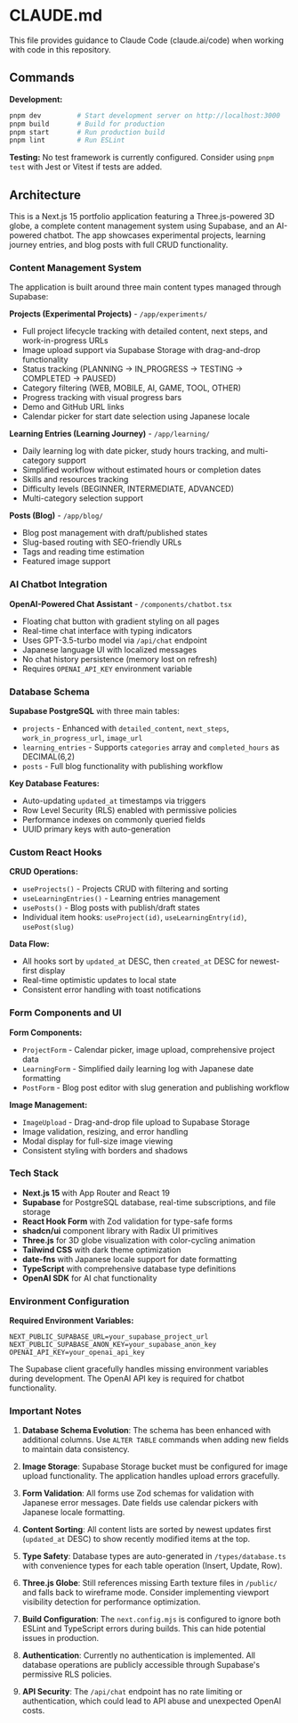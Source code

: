 # CLAUDE.md

This file provides guidance to Claude Code (claude.ai/code) when working with code in this repository.

## Commands

**Development:**
```bash
pnpm dev         # Start development server on http://localhost:3000
pnpm build       # Build for production
pnpm start       # Run production build
pnpm lint        # Run ESLint
```

**Testing:**
No test framework is currently configured. Consider using `pnpm test` with Jest or Vitest if tests are added.

## Architecture

This is a Next.js 15 portfolio application featuring a Three.js-powered 3D globe, a complete content management system using Supabase, and an AI-powered chatbot. The app showcases experimental projects, learning journey entries, and blog posts with full CRUD functionality.

### Content Management System

The application is built around three main content types managed through Supabase:

**Projects (Experimental Projects)** - `/app/experiments/`
- Full project lifecycle tracking with detailed content, next steps, and work-in-progress URLs
- Image upload support via Supabase Storage with drag-and-drop functionality
- Status tracking (PLANNING → IN_PROGRESS → TESTING → COMPLETED → PAUSED)
- Category filtering (WEB, MOBILE, AI, GAME, TOOL, OTHER)
- Progress tracking with visual progress bars
- Demo and GitHub URL links
- Calendar picker for start date selection using Japanese locale

**Learning Entries (Learning Journey)** - `/app/learning/`
- Daily learning log with date picker, study hours tracking, and multi-category support
- Simplified workflow without estimated hours or completion dates
- Skills and resources tracking
- Difficulty levels (BEGINNER, INTERMEDIATE, ADVANCED)
- Multi-category selection support

**Posts (Blog)** - `/app/blog/`
- Blog post management with draft/published states
- Slug-based routing with SEO-friendly URLs
- Tags and reading time estimation
- Featured image support

### AI Chatbot Integration

**OpenAI-Powered Chat Assistant** - `/components/chatbot.tsx`
- Floating chat button with gradient styling on all pages
- Real-time chat interface with typing indicators
- Uses GPT-3.5-turbo model via `/api/chat` endpoint
- Japanese language UI with localized messages
- No chat history persistence (memory lost on refresh)
- Requires `OPENAI_API_KEY` environment variable

### Database Schema

**Supabase PostgreSQL** with three main tables:
- `projects` - Enhanced with `detailed_content`, `next_steps`, `work_in_progress_url`, `image_url`
- `learning_entries` - Supports `categories` array and `completed_hours` as DECIMAL(6,2)
- `posts` - Full blog functionality with publishing workflow

**Key Database Features:**
- Auto-updating `updated_at` timestamps via triggers
- Row Level Security (RLS) enabled with permissive policies
- Performance indexes on commonly queried fields
- UUID primary keys with auto-generation

### Custom React Hooks

**CRUD Operations:**
- `useProjects()` - Projects CRUD with filtering and sorting
- `useLearningEntries()` - Learning entries management
- `usePosts()` - Blog posts with publish/draft states
- Individual item hooks: `useProject(id)`, `useLearningEntry(id)`, `usePost(slug)`

**Data Flow:**
- All hooks sort by `updated_at` DESC, then `created_at` DESC for newest-first display
- Real-time optimistic updates to local state
- Consistent error handling with toast notifications

### Form Components and UI

**Form Components:**
- `ProjectForm` - Calendar picker, image upload, comprehensive project data
- `LearningForm` - Simplified daily learning log with Japanese date formatting
- `PostForm` - Blog post editor with slug generation and publishing workflow

**Image Management:**
- `ImageUpload` - Drag-and-drop file upload to Supabase Storage
- Image validation, resizing, and error handling
- Modal display for full-size image viewing
- Consistent styling with borders and shadows

### Tech Stack

- **Next.js 15** with App Router and React 19
- **Supabase** for PostgreSQL database, real-time subscriptions, and file storage
- **React Hook Form** with Zod validation for type-safe forms
- **shadcn/ui** component library with Radix UI primitives
- **Three.js** for 3D globe visualization with color-cycling animation
- **Tailwind CSS** with dark theme optimization
- **date-fns** with Japanese locale support for date formatting
- **TypeScript** with comprehensive database type definitions
- **OpenAI SDK** for AI chat functionality

### Environment Configuration

**Required Environment Variables:**
```
NEXT_PUBLIC_SUPABASE_URL=your_supabase_project_url
NEXT_PUBLIC_SUPABASE_ANON_KEY=your_supabase_anon_key
OPENAI_API_KEY=your_openai_api_key
```

The Supabase client gracefully handles missing environment variables during development. The OpenAI API key is required for chatbot functionality.

### Important Notes

1. **Database Schema Evolution**: The schema has been enhanced with additional columns. Use `ALTER TABLE` commands when adding new fields to maintain data consistency.

2. **Image Storage**: Supabase Storage bucket must be configured for image upload functionality. The application handles upload errors gracefully.

3. **Form Validation**: All forms use Zod schemas for validation with Japanese error messages. Date fields use calendar pickers with Japanese locale formatting.

4. **Content Sorting**: All content lists are sorted by newest updates first (`updated_at` DESC) to show recently modified items at the top.

5. **Type Safety**: Database types are auto-generated in `/types/database.ts` with convenience types for each table operation (Insert, Update, Row).

6. **Three.js Globe**: Still references missing Earth texture files in `/public/` and falls back to wireframe mode. Consider implementing viewport visibility detection for performance optimization.

7. **Build Configuration**: The `next.config.mjs` is configured to ignore both ESLint and TypeScript errors during builds. This can hide potential issues in production.

8. **Authentication**: Currently no authentication is implemented. All database operations are publicly accessible through Supabase's permissive RLS policies.

9. **API Security**: The `/api/chat` endpoint has no rate limiting or authentication, which could lead to API abuse and unexpected OpenAI costs.